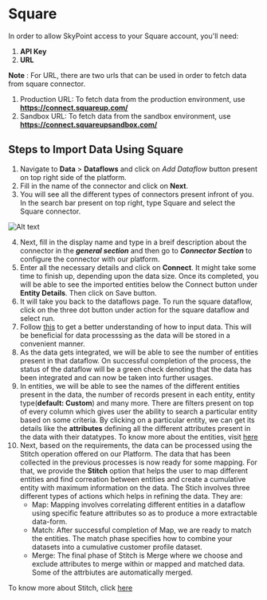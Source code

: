 # Square

In order to allow SkyPoint access to your Square account, you'll need:

1. **API Key**
2. **URL**

**Note** : For URL, there are two urls that can be used in order to fetch data from square connector.
1. Production URL: To fetch data from the production environment, use **https://connect.squareup.com/**
2. Sandbox URL: To fetch data from the sandbox environment, use **https://connect.squareupsandbox.com/**

## Steps to Import Data Using Square

1. Navigate to **Data** > **Dataflows** and click on *Add Dataflow* button present on top right side of the platform.
2. Fill in the name of the connector and click on **Next**.
3. You will see all the different types of connectors present infront of you. In the search bar present on top right, type Square and select the Square connector.

![Alt text](https://github.com/skypointcloud/platform/blob/master/docs/doc_snippets/azureblobconnect.PNG?raw=true)

4. Next, fill in the display name and type in a breif description about the connector in the ***general section*** and then go to ***Connector Section*** to configure the connector with our platform.
5. Enter all the necessary details and click on **Connect**. It might take some time to finish up, depending upon the data size. Once its completed, you will be able to see the imported entities below the Connect button under **Entity Details**. Then click on Save button.
6. It will take you back to the dataflows page. To run the square dataflow, click on the three dot button under action for the square dataflow and select run.
7. Follow [this](https://skypointcdpdocs.z22.web.core.windows.net/docs/dataflows.html) to get a better understanding of how to input data. This will be beneficial for data processsing as the data will be stored in a convenient manner. 
8. As the data gets integrated, we will be able to see the number of entities present in that dataflow. On successful completion of the process, the status of the dataflow will be a green check denoting that the data has been integrated and can now be taken into further usages.
9. In entities, we will be able to see the names of the different entities present in the data, the number of records present in each entity, entity type(**default: Custom**) and many more. There are filters present on top of every column which gives user the ability to search a particular entity based on some criteria. By clicking on a particular entity, we can get its details like the **attributes** defining all the different attributes present in the data with their datatypes. To know more about the entities, visit [here](https://skypointcdpdocs.z22.web.core.windows.net/docs/entities.html)
10. Next, based on the requirements, the data can be processed using the Stitch operation offered on our Platform. The data that has been collected in the previous processes is now ready for some mapping. For that, we provide the **Stitch** option that helps the user to map different entities and find correation between entities and create a cumulative entity with maximum information on the data. The Stich involves three different types of actions which helps in refining the data. They are:
    - Map: Mapping involves correlating different entities in a dataflow using specific feature attributes so as to produce a more extractable data-form.
    - Match: After successful completion of Map, we are ready to match the entities. The match phase specifies how to combine your datasets into a cumulative customer profile dataset. 
    - Merge: The final phase of Stitch is Merge where we choose and exclude attributes to merge within or mapped and matched data. Some of the attrbiutes are automatically merged.

To know more about Stitch, click [here](https://skypointcdpdocs.z22.web.core.windows.net/docs/stitch.html)